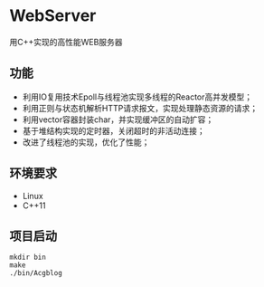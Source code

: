 # WebServer

用C++实现的高性能WEB服务器

## 功能

- 利用IO复用技术Epoll与线程池实现多线程的Reactor高并发模型；
- 利用正则与状态机解析HTTP请求报文，实现处理静态资源的请求；
- 利用vector容器封装char，并实现缓冲区的自动扩容；
- 基于堆结构实现的定时器，关闭超时的非活动连接；
- 改进了线程池的实现，优化了性能；

## 环境要求

- Linux
- C++11

## 项目启动

```
mkdir bin
make
./bin/Acgblog
```

